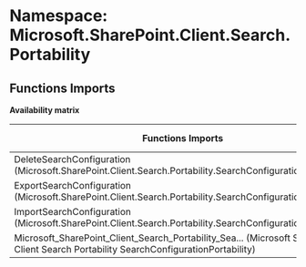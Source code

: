 # Namespace: Microsoft.SharePoint.Client.Search.Portability

## Functions Imports

**Availability matrix**

Functions Imports | SPO | SP 2019 | SP 2016 | SP 2013
----------|:---:|:-------:|:-------:|:-------
DeleteSearchConfiguration (Microsoft.SharePoint.Client.Search.Portability.SearchConfigurationPortability) | ❌ | ❌ | ❌ | ✅
ExportSearchConfiguration (Microsoft.SharePoint.Client.Search.Portability.SearchConfigurationPortability) | ❌ | ❌ | ❌ | ✅
ImportSearchConfiguration (Microsoft.SharePoint.Client.Search.Portability.SearchConfigurationPortability) | ❌ | ❌ | ❌ | ✅
<span title="Microsoft_SharePoint_Client_Search_Portability_SearchConfigurationPortability">Microsoft_SharePoint_Client_Search_Portability_Sea...</span> (Microsoft SharePoint Client Search Portability SearchConfigurationPortability) | ❌ | ❌ | ❌ | ✅
